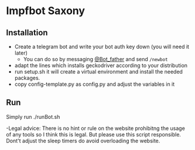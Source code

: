 # Impfbot Saxony

## Installation 

- Create a telegram bot and write your bot auth key down (you will need it later)
  - You can do so by messaging [@Bot_father](https://t.me/BotFather) and send  `/newbot`
- adapt the lines which installs geckodriver according to your distribution
- run setup.sh it will create a virtual environment and install the needed packages.
- copy config-template.py as config.py and adjust the variables in it

## Run

Simply run ./runBot.sh 

-Legal advice: There is no hint or rule on the website prohibitng the usage of any tools so I think this is legal. But please use this script responsible. Dont't adjust the sleep timers do avoid overloading the website.
